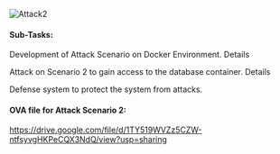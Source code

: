 ![Attack2](https://user-images.githubusercontent.com/30471250/158292107-e0810c9e-ac87-4aa0-a3a1-699b070e33e9.jpg)

#### Sub-Tasks:

Development of Attack Scenario on Docker Environment. Details

Attack on Scenario 2 to gain access to the database container. Details

Defense system to protect the system from attacks.

#### OVA file for Attack Scenario 2:

https://drive.google.com/file/d/1TY519WVZz5CZW-ntfsyvgHKPeCQX3NdQ/view?usp=sharing
